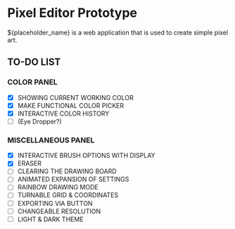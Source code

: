 # Pixel Editor Prototype
${placeholder_name} is a web application that is used to create simple pixel art. 

## TO-DO LIST
### COLOR PANEL
- [x] SHOWING CURRENT WORKING COLOR
- [x] MAKE FUNCTIONAL COLOR PICKER
- [x] INTERACTIVE COLOR HISTORY
- [ ] (Eye Dropper?)

### MISCELLANEOUS PANEL

- [x] INTERACTIVE BRUSH OPTIONS WITH DISPLAY
- [x] ERASER
- [ ] CLEARING THE DRAWING BOARD
- [ ] ANIMATED EXPANSION OF SETTINGS
- [ ] RAINBOW DRAWING MODE
- [ ] TURNABLE GRID & COORDINATES
- [ ] EXPORTING VIA BUTTON
- [ ] CHANGEABLE RESOLUTION
- [ ] LIGHT & DARK THEME
